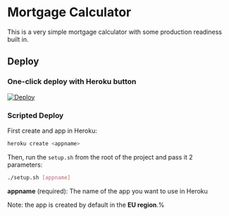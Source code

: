 # Mortgage Calculator

This is a very simple mortgage calculator with some production readiness built in.

## Deploy
### One-click deploy with Heroku button

[![Deploy](https://www.herokucdn.com/deploy/button.svg)](https://heroku.com/deploy?template=https://github.com/travega/mortgage-calculator)

### Scripted Deploy

First create and app in Heroku:

```bash
heroku create <appname>
```

Then, run the `setup.sh` from the root of the project and pass it 2 parameters:

```bash
./setup.sh [appname]
```

**appname** (required): The name of the app you want to use in Heroku

Note: the app is created by default in the **EU region**.%